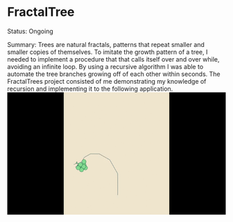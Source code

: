 # FractalTree

Status: Ongoing

Summary: Trees are natural fractals, patterns that repeat smaller and smaller copies of themselves. To imitate the growth pattern of a tree, I needed to implement a procedure that that calls itself over and over while, avoiding an infinite loop. By using a recursive algorithm I was able to automate the tree branches growing off of each other within seconds. The FractalTrees project consisted of me demonstrating my knowledge of recursion and implementing it to the following application.
![](Tree_Video.gif)
